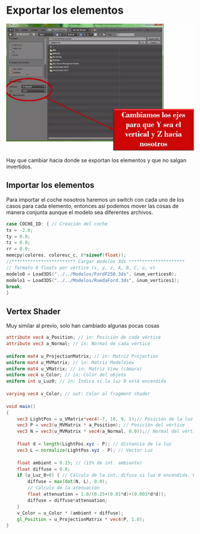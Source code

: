 # Exportar los elementos

![image-20200924122928477](imgs/image-20200924122928477.png)

Hay que cambiar hacia donde se exportan los elementos y que no salgan invertidos. 

## Importar los elementos

Para importar el coche nosotros haremos un switch con cada uno de los casos para cada elemento, entonces así podemos mover las cosas de manera conjunta aunque el modelo sea diferentes archivos.

```c++
case COCHE_ID: { // Creación del coche
tx = -2.0;
ty = 0.0;
tz = 0.0;
rr = 0.0;
memcpy(colores, coloresc_c, 8*sizeof(float));
//************************ Cargar modelos 3ds *********************
// formato 8 floats por vértice (x, y, z, A, B, C, u, v)
modelo0 = Load3DS("../../Modelos/FordF250.3ds", &num_vertices0);
modelo1 = Load3DS("../../Modelos/RuedaFord.3ds", &num_vertices1);
break;
}

```

## Vertex Shader

Muy similar al previo, solo han cambiado algunas pocas cosas

```glsl
attribute vec4 a_Position; // in: Posición de cada vértice
attribute vec3 a_Normal; // in: Normal de cada vértice

uniform mat4 u_ProjectionMatrix; // in: Matriz Projection
uniform mat4 u_MVMatrix; // in: Matriz ModelView
uniform mat4 u_VMatrix; // in: Matriz View (cámara)
uniform vec4 u_Color; // in: Color del objeto
uniform int u_Luz0; // in: Indica si la luz 0 está encendida

varying vec4 v_Color; // out: Color al fragment shader

void main()
{
    vec3 LightPos = u_VMatrix*vec4(-7, 10, 9, 1);// Posición de la luz [fija]
    vec3 P = vec3(u_MVMatrix * a_Position); // Posición del vértice
    vec3 N = vec3(u_MVMatrix * vec4(a_Normal, 0.0));// Normal del vértice
    
    float d = length(LightPos.xyz - P); // distancia de la luz
    vec3 L = normalize(LightPos.xyz - P); // Vector Luz
    
    float ambient = 0.15; // (15% de int. ambiente)
    float diffuse = 0.0;
    if (u_Luz_0>0) { // Cálculo de la int. difusa si luz 0 encendida. Es 0 o 1 si hay luz o no. Podríamos poner luz==1
        diffuse = max(dot(N, L), 0.0);
        // Cálculo de la atenuación
        float attenuation = 1.0/(0.25+(0.01*d)+(0.003*d*d));
        diffuse = diffuse*attenuation;
    }
    v_Color = u_Color * (ambient + diffuse);
    gl_Position = u_ProjectionMatrix * vec4(P, 1.0);
}

```

